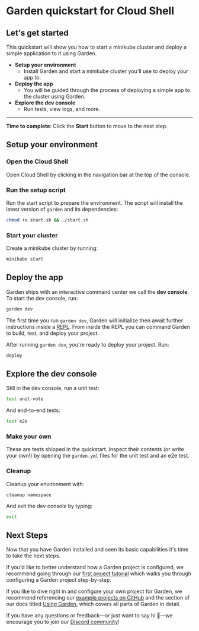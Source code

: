 # Garden quickstart for Cloud Shell

## Let's get started

This quickstart will show you how to start a minikube cluster and deploy a simple application to it using Garden.

* **Setup your environment**
  * Install Garden and start a minikube cluster you'll use to deploy your app to.
* **Deploy the app**
  * You will be guided through the process of deploying a simple app to the cluster using Garden.
* **Explore the dev console**
  * Run tests, view logs, and more.
___

**Time to complete**: <walkthrough-tutorial-duration duration=10></walkthrough-tutorial-duration>
Click the **Start** button to move to the next step.

## Setup your environment

### Open the Cloud Shell

Open Cloud Shell by clicking
<walkthrough-cloud-shell-icon></walkthrough-cloud-shell-icon> in the navigation bar at the top of the console.

### Run the setup script

Run the start script to prepare the environment. The script will install the latest version of `garden` and its dependencies:

```bash
chmod +x start.sh && ./start.sh
```

### Start your cluster

Create a minikube cluster by running:

```bash
minikube start
```

## Deploy the app

Garden ships with an interactive command center we call the **dev console**. To start the dev console, run:

```sh
garden dev
```

The first time you run `garden dev`, Garden will initialize then await further instructions inside a [REPL](https://en.wikipedia.org/wiki/Read%E2%80%93eval%E2%80%93print_loop). From inside the REPL you can command Garden to build, test, and deploy your project.

After running `garden dev`, you're ready to deploy your project. Run:

```sh
deploy
```

## Explore the dev console

Still in the dev console, run a unit test:

```sh
test unit-vote
```
 
And end-to-end tests:

```sh
test e2e
```

### Make your own

These are tests shipped in the quickstart. Inspect their contents (or write your own!) by opening the `garden.yml` files for the <walkthrough-editor-open-file filePath="./quickstart-example/vote/garden.yml">unit test</walkthrough-editor-open-file> and an <walkthrough-editor-open-file filePath="./quickstart-example/result/garden.yml">e2e test</walkthrough-editor-open-file>.


### Cleanup

Cleanup your environment with:

```
cleanup namespace
```

And exit the dev console by typing:

```sh
exit
````

## Next Steps

<walkthrough-conclusion-trophy></walkthrough-conclusion-trophy>

Now that you have Garden installed and seen its basic capabilities it's time to take the next steps.

If you'd like to better understand how a Garden project is configured, we recommend going
through our [first project tutorial](https://docs.garden.io/tutorials/your-first-project) which walks you through configuring a Garden project step-by-step.

If you like to dive right in and configure your own project for Garden, we recommend referencing our [example
projects on GitHub](https://github.com/garden-io/garden/tree/main/examples) and the section of our docs titled [Using Garden](https://docs.garden.io/using-garden/configuration-overview), which covers all parts of Garden in detail.


If you have any questions or feedback—or just want to say hi 🙂—we encourage you to join our [Discord community](https://go.garden.io/discord)!